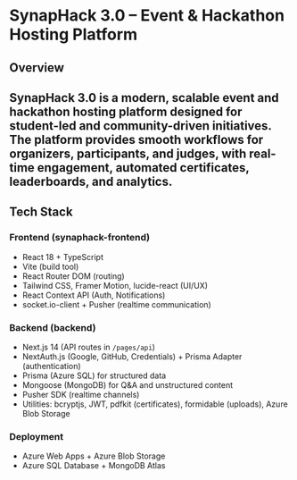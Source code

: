 # SynapHack 3.0 – Event & Hackathon Hosting Platform  

## Overview  
SynapHack 3.0 is a modern, scalable **event and hackathon hosting platform** designed for student-led and community-driven initiatives.  
The platform provides smooth workflows for **organizers, participants, and judges**, with real-time engagement, automated certificates, leaderboards, and analytics.  
--

## Tech Stack  

### Frontend (synaphack-frontend)  
- React 18 + TypeScript  
- Vite (build tool)  
- React Router DOM (routing)  
- Tailwind CSS, Framer Motion, lucide-react (UI/UX)  
- React Context API (Auth, Notifications)  
- socket.io-client + Pusher (realtime communication)  

### Backend (backend)  
- Next.js 14 (API routes in `/pages/api`)  
- NextAuth.js (Google, GitHub, Credentials) + Prisma Adapter (authentication)  
- Prisma (Azure SQL) for structured data  
- Mongoose (MongoDB) for Q&A and unstructured content  
- Pusher SDK (realtime channels)  
- Utilities: bcryptjs, JWT, pdfkit (certificates), formidable (uploads), Azure Blob Storage  

### Deployment  
- Azure Web Apps + Azure Blob Storage  
- Azure SQL Database + MongoDB Atlas  




